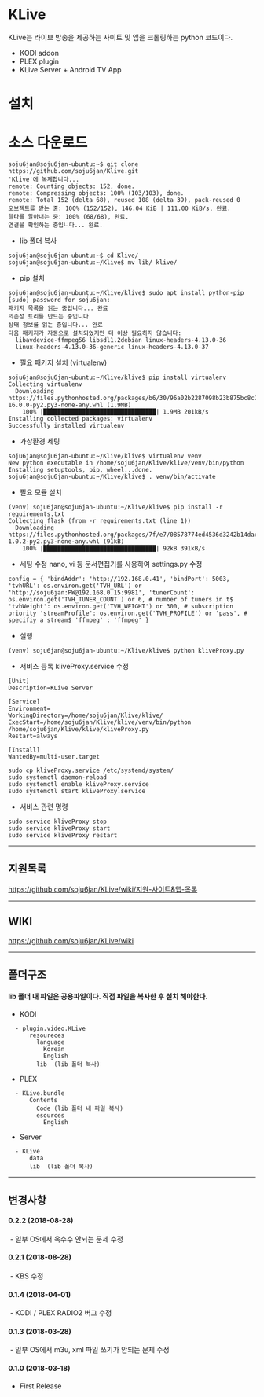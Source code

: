 # KLive
KLive는 라이브 방송을 제공하는 사이트 및 앱을 크롤링하는 python 코드이다.

- KODI addon
- PLEX plugin
- KLive Server + Android TV App


# 설치
# 소스 다운로드
````
soju6jan@soju6jan-ubuntu:~$ git clone https://github.com/soju6jan/Klive.git
'Klive'에 복제합니다...
remote: Counting objects: 152, done.
remote: Compressing objects: 100% (103/103), done.
remote: Total 152 (delta 68), reused 108 (delta 39), pack-reused 0
오브젝트를 받는 중: 100% (152/152), 146.04 KiB | 111.00 KiB/s, 완료.
델타를 알아내는 중: 100% (68/68), 완료.
연결을 확인하는 중입니다... 완료.
````

- lib 폴더 복사
````
soju6jan@soju6jan-ubuntu:~$ cd Klive/
soju6jan@soju6jan-ubuntu:~/Klive$ mv lib/ klive/
````

- pip 설치
````
soju6jan@soju6jan-ubuntu:~/Klive/klive$ sudo apt install python-pip
[sudo] password for soju6jan:
패키지 목록을 읽는 중입니다... 완료
의존성 트리를 만드는 중입니다
상태 정보를 읽는 중입니다... 완료
다음 패키지가 자동으로 설치되었지만 더 이상 필요하지 않습니다:
  libavdevice-ffmpeg56 libsdl1.2debian linux-headers-4.13.0-36
  linux-headers-4.13.0-36-generic linux-headers-4.13.0-37
````

- 필요 패키지 설치 (virtualenv)
````
soju6jan@soju6jan-ubuntu:~/Klive/klive$ pip install virtualenv
Collecting virtualenv
  Downloading https://files.pythonhosted.org/packages/b6/30/96a02b2287098b23b875bc8c2f58071c35d2efe84f747b64d523721dc2b5/virtualenv-16.0.0-py2.py3-none-any.whl (1.9MB)
    100% |████████████████████████████████| 1.9MB 201kB/s
Installing collected packages: virtualenv
Successfully installed virtualenv
````

- 가상환경 세팅
````
soju6jan@soju6jan-ubuntu:~/Klive/klive$ virtualenv venv
New python executable in /home/soju6jan/Klive/klive/venv/bin/python
Installing setuptools, pip, wheel...done.
soju6jan@soju6jan-ubuntu:~/Klive/klive$ . venv/bin/activate
````

- 필요 모듈 설치
````
(venv) soju6jan@soju6jan-ubuntu:~/Klive/klive$ pip install -r requirements.txt
Collecting flask (from -r requirements.txt (line 1))
  Downloading https://files.pythonhosted.org/packages/7f/e7/08578774ed4536d3242b14dacb4696386634607af824ea997202cd0edb4b/Flask-1.0.2-py2.py3-none-any.whl (91kB)
    100% |████████████████████████████████| 92kB 391kB/s
````

- 세팅 수정
nano, vi 등 문서편집기를 사용하여 settings.py 수정
````
config = { 'bindAddr': 'http://192.168.0.41', 'bindPort': 5003, 'tvhURL': os.environ.get('TVH_URL') or 'http://soju6jan:PW@192.168.0.15:9981', 'tunerCount': os.environ.get('TVH_TUNER_COUNT') or 6, # number of tuners in t$ 'tvhWeight': os.environ.get('TVH_WEIGHT') or 300, # subscription priority 'streamProfile': os.environ.get('TVH_PROFILE') or 'pass', # specifiy a stream$ 'ffmpeg' : 'ffmpeg' }
````

- 실행
````
(venv) soju6jan@soju6jan-ubuntu:~/Klive/klive$ python kliveProxy.py
````

- 서비스 등록
kliveProxy.service 수정

````
[Unit]
Description=KLive Server

[Service]
Environment=
WorkingDirectory=/home/soju6jan/Klive/klive/
ExecStart=/home/soju6jan/Klive/klive/venv/bin/python /home/soju6jan/Klive/klive/kliveProxy.py
Restart=always

[Install]
WantedBy=multi-user.target
````

````
sudo cp kliveProxy.service /etc/systemd/system/
sudo systemctl daemon-reload
sudo systemctl enable kliveProxy.service
sudo systemctl start kliveProxy.service
````

- 서비스 관련 명령
````
sudo service kliveProxy stop
sudo service kliveProxy start
sudo service kliveProxy restart
````

---
## 지원목록
https://github.com/soju6jan/KLive/wiki/지원-사이트&앱-목록


---
## WIKI
https://github.com/soju6jan/KLive/wiki

---
## 폴더구조
####  lib 폴더 내 파일은 공용파일이다. 직접 파일을 복사한 후 설치 해야한다.
  - KODI
  ```
    - plugin.video.KLive
        resoureces
          language
            Korean
            English
          lib  (lib 폴더 복사)
  ```

  - PLEX
  ```
    - KLive.bundle
        Contents
          Code (lib 폴더 내 파일 복사)
          esources
            English
  ```
  - Server
  ```
    - KLive
        data
        lib  (lib 폴더 복사)
  ```


---
## 변경사항
#### 0.2.2 (2018-08-28)
  - 일부 OS에서 옥수수 안되는 문제 수정

#### 0.2.1 (2018-08-28)
  - KBS 수정

#### 0.1.4 (2018-04-01)
  - KODI / PLEX RADIO2 버그 수정

#### 0.1.3 (2018-03-28)
  - 일부 OS에서 m3u, xml 파일 쓰기가 안되는 문제 수정

#### 0.1.0 (2018-03-18)
  - First Release
